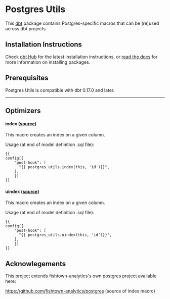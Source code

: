# Postgres Utils

This [dbt](https://github.com/fishtown-analytics/dbt) package contains Postgres-specific macros that can be (re)used across dbt projects.

## Installation Instructions
Check [dbt Hub](https://hub.getdbt.com/) for the latest installation instructions, or [read the docs](https://docs.getdbt.com/docs/package-management) for more information on installing packages.

## Prerequisites
Postgres Utils is compatible with dbt 0.17.0 and later.

----

## Optimizers

#### index ([source](macros/optimizers/index.sql))
This macro creates an index on a given column. 

Usage (at end of model definition .sql file):
```
{{
config({
    "post-hook": [
      "{{ postgres_utils.index(this, 'id')}}",
    ],
    })
}}
```

#### uindex ([source](macros/optimizers/uindex.sql))
This macro creates an index on a given column.

Usage (at end of model definition .sql file):
```
{{
config({
    "post-hook": [
      "{{ postgres_utils.uindex(this, 'id')}}",
    ],
    })
}}
```


## Acknowlegements

This project extends fishtown-analytics's own postgres project available here:

https://github.com/fishtown-analytics/postgres (source of index macro)
